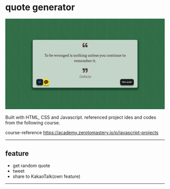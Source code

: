 # quote generator 
<img src="https://github.com/ehdgodgka/quote-generator/blob/master/quote-generator.png" href='https://ehdgodgka.github.io/quote-generator/' width="600">

  Built with HTML, CSS and Javascript.
  referenced project ides and codes from the following course. 

course-reference
https://academy.zerotomastery.io/p/javascript-projects

---
## feature
- get random quote 
- tweet 
- share to KakaoTalk(own feature) 
---
